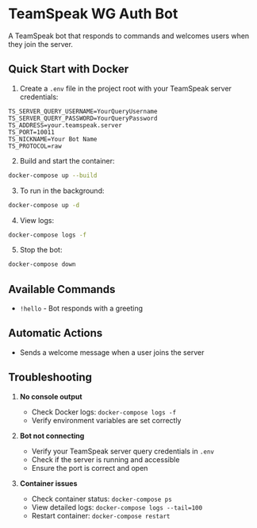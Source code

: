 # TeamSpeak WG Auth Bot

A TeamSpeak bot that responds to commands and welcomes users when they join the server.

## Quick Start with Docker

1. Create a `.env` file in the project root with your TeamSpeak server credentials:
```env
TS_SERVER_QUERY_USERNAME=YourQueryUsername
TS_SERVER_QUERY_PASSWORD=YourQueryPassword
TS_ADDRESS=your.teamspeak.server
TS_PORT=10011
TS_NICKNAME=Your Bot Name
TS_PROTOCOL=raw
```

2. Build and start the container:
```bash
docker-compose up --build
```

3. To run in the background:
```bash
docker-compose up -d
```

4. View logs:
```bash
docker-compose logs -f
```

5. Stop the bot:
```bash
docker-compose down
```

## Available Commands

- `!hello` - Bot responds with a greeting

## Automatic Actions

- Sends a welcome message when a user joins the server

## Troubleshooting

1. **No console output**
   - Check Docker logs: `docker-compose logs -f`
   - Verify environment variables are set correctly

2. **Bot not connecting**
   - Verify your TeamSpeak server query credentials in `.env`
   - Check if the server is running and accessible
   - Ensure the port is correct and open

3. **Container issues**
   - Check container status: `docker-compose ps`
   - View detailed logs: `docker-compose logs --tail=100`
   - Restart container: `docker-compose restart` 